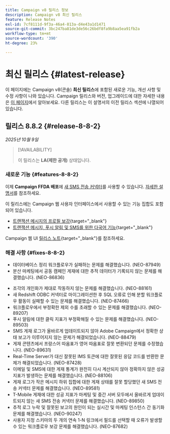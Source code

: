 ```yaml
---
title: Campaign v8 릴리스 정보
description: Campaign v8 최신 릴리스
feature: Release Notes
exl-id: 7cf8111d-9f3a-46a4-813a-d4e43a1d1471
source-git-commit: 3bc247ba81de3de56c26bdf8fa9b8aa5ea91fb2a
workflow-type: tm+mt
source-wordcount: '390'
ht-degree: 23%

---
```


# 최신 릴리스 {#latest-release}

이 페이지에는 Campaign v8(콘솔) **최신 릴리스**&#x200B;에 포함된 새로운 기능, 개선 사항 및 수정 사항이 나와 있습니다. Campaign 릴리스와 버전, 업그레이드에 대한 자세한 내용은 [이 페이지](upgrades.md)에서 알아보세요. 다른 릴리스는 이 설명서의 이전 릴리스 섹션에 나열되어 있습니다.

## 릴리스 8.8.2 {#release-8-8-2}

_2025년 10월 9일_

>[!AVAILABILITY]
>
>이 릴리스는 **LA(제한 공개)** 상태입니다. 

### 새로운 기능 {#features-8-8-2}

이제 **Campaign FFDA 배포**&#x200B;에 [새 SMS 전송 커넥터](../architecture/enterprise-deployment.md)를 사용할 수 있습니다. [자세한 설명서](../send/sms/sms.md)를 참조하세요.

이 릴리스에는 Campaign 웹 사용자 인터페이스에서 사용할 수 있는 기능 집합도 포함되어 있습니다.

* [트랜잭션 메시지의 프로필 보강](https://experienceleague.adobe.com/docs/campaign-web/v8/msg/transactional-messages/profile-enrichment.html?lang=ko){target="_blank"}
* [트랜잭션 메시지, 푸시 알림 및 SMS를 위한 다국어 기능](https://experienceleague.adobe.com/docs/campaign-web/v8/msg/multilingual.html?lang=ko){target="_blank"}

Campaign 웹 UI [릴리스 노트](https://experienceleague.adobe.com/docs/campaign-web/v8/release-notes/release-notes.html?lang=ko){target="_blank"}를 참조하세요.

### 해결 사항 {#fixes-8-8-2}

<!--
* Fixed an issue which prevented dynamic reporting from being available for transactional messages.
-->
* 데이터베이스 정리 워크플로우가 실패하는 문제를 해결했습니다. (NEO-87949)
* 분산 마케팅에서 공동 캠페인 게재에 대한 추적 데이터가 기록되지 않는 문제를 해결했습니다. (NEO-86836)
<!--
* Issue SMS2.0 with FFDA Continuous Deliveries (NEO-88785)
-->
* 조각의 개인화가 제대로 작동하지 않는 문제를 해결했습니다. (NEO-88161)
* 새 Redshift ODBC 커넥터로 마이그레이션한 후 SQL 오류로 인해 분할 워크플로우 활동이 실패할 수 있는 문제를 해결했습니다. (NEO-87466)
* 워크플로우에서 부정확한 제외 수를 초래할 수 있는 문제를 해결했습니다. (NEO-89207)
* 푸시 알림에 대한 클릭 지표가 부정확해질 수 있는 문제를 해결했습니다. (NEO-89503)
* SMS 게재 로그가 올바르게 업데이트되지 않아 Adobe Campaign에서 정확한 상태 보고가 이루어지지 않는 문제가 해결되었습니다. (NEO-88479)
* 게재 콘텐츠에서 프랑스어 따옴표가 영어 따옴표로 잘못 변환되던 문제를 수정했습니다. (NEO-89631)
* Real-Time Server가 대신 잘못된 IMS 토큰에 대한 잘못된 응답 코드를 반환한 문제가 해결되었습니다. (NEO-87428)
* 이메일 및 SMS에 대한 게재 통계가 완전히 다시 계산되지 않아 정확하지 않은 성공 지표가 발생하는 문제를 해결했습니다. (NEO-88106)
* 게재 로그가 작은 메시지 하위 집합에 대한 게재 상태를 잘못 할당했던 새 SMS 전송 커넥터 문제를 해결했습니다. (NEO-89581)
* T-Mobile 게재에 대한 성공 지표가 마케팅 및 중간 서버 모두에서 올바르게 업데이트되지 않는 새 SMS 전송 커넥터 문제를 해결했습니다. (NEO-89850)
* 추적 로그 누락 및 잘못된 보고의 원인이 되는 실시간 및 마케팅 인스턴스 간 동기화 문제를 해결했습니다. (NEO-90247)
* 사용자 지정 스키마의 두 개의 연속 1-N 링크에서 필드를 선택할 때 오류가 발생할 수 있는 워크플로우 보강 문제를 해결했습니다. (NEO-87682)

